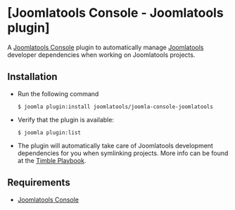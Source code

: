 [Joomlatools Console - Joomlatools plugin]
=====================

A [Joomlatools Console](https://github.com/joomlatools/joomla-console) plugin to automatically manage [Joomlatools](http://www.joomlatools.com) developer dependencies when working on Joomlatools projects.

Installation
------------

* Run the following command

	`$ joomla plugin:install joomlatools/joomla-console-joomlatools`

* Verify that the plugin is available:

	`$ joomla plugin:list`

* The plugin will automatically take care of Joomlatools development dependencies for you when symlinking projects. More info can be found at the [Timble Playbook](http://www.timble.net/playbook/#joomlatools-development).

## Requirements

* [Joomlatools Console](https://github.com/joomlatools/joomla-console)
